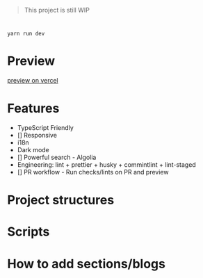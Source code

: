 > This project is still WIP

#

```
yarn run dev
```

# Preview

[preview on vercel](https://nextjs-tailwind-typescript-starter-blog-n0rush.vercel.app)

# Features

- TypeScript Friendly
- [] Responsive
- i18n
- Dark mode
- [] Powerful search - Algolia
- Engineering: lint + prettier + husky + commintlint + lint-staged
- [] PR workflow - Run checks/lints on PR and preview

# Project structures

# Scripts

# How to add sections/blogs
